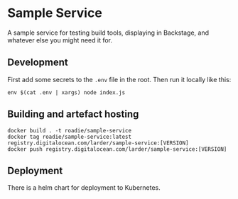 # Sample Service

A sample service for testing build tools, displaying in Backstage, and whatever
else you might need it for.

## Development

First add some secrets to the `.env` file in the root. Then run it locally like this:

```shell
env $(cat .env | xargs) node index.js
```

## Building and artefact hosting

```shell
docker build . -t roadie/sample-service
docker tag roadie/sample-service:latest registry.digitalocean.com/larder/sample-service:[VERSION]
docker push registry.digitalocean.com/larder/sample-service:[VERSION]
```

## Deployment

There is a helm chart for deployment to Kubernetes.
